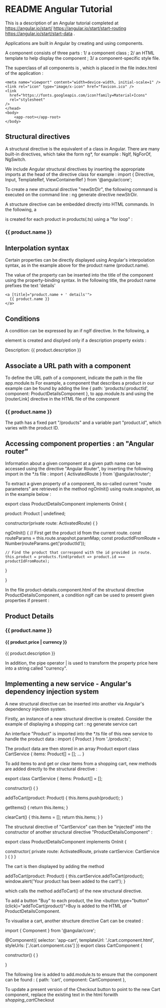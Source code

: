 README Angular Tutorial
=======================

This is a description of an Angular tutorial completed at
https://angular.io/start/
https://angular.io/start/start-routing
https://angular.io/start/start-data .

Applications are built in Angular by creating and using components.

A component consists of three parts :
1/ a component class ;
2/ an HTML template to help display the component ;
3/ a component-specific style file.

The superclass of all components is <app-root>, which is placed in
the file index.html of the application :

<html lang="en">
  <head>
    <meta charset="utf-8" />
    <title>Angular Getting Started</title>
    <base href="/" />

    <meta name="viewport" content="width=device-width, initial-scale=1" />
    <link rel="icon" type="image/x-icon" href="favicon.ico" />
    <link
      href="https://fonts.googleapis.com/icon?family=Material+Icons"
      rel="stylesheet"
    />
    </head>
    <body>
     	<app-root></app-root>
    </body>
</html>


Structural directives
---------------------

A structural directive is the equivalent of a class in Angular. There are many built-in directives, which take the form ng*, for example :
NgIf, NgForOf, NgSwitch.

We include Angular structural directives by inserting the appropriate imports at the head of the directive class for example :
import { Directive, Input, TemplateRef, ViewContainerRef } from '@angular/core';

To create a new structural directive "newStrDir", the following command is executed on the command line :
ng generate directive newStrDir.

A structure directive can be embedded directly into HTML commands. In the following, a <div> is created for each product in products(.ts) using a "for loop" :

<div *ngFor="let product of products">

  <h3>
      {{ product.name }}
  </h3>

</div>


Interpolation syntax
--------------------

Certain properties can be directly displayed using Angular's interpolation syntax, as in the example above for the product name (product.name).

The value of the property can be inserted into the title of the component using the property-binding syntax. In the following title, the product name prefixes the text 'details'

    <a [title]="product.name + ' details'">
      {{ product.name }}
    </a>


Conditions
----------

A condition can be expressed by an if ngIf directive. In the following, a <p> element
is created and displyed only if a description property exists : 

  <p *ngIf="product.description">
    Description: {{ product.description }}
  </p>


Associate a URL path with a component
-------------------------------------

To define the URL path of a component, indicate the path in the file
app.module.ts
For example, a component that describes a product in our example can be found by adding the line
{ path: 'products/:productId', component: ProductDetailsComponent },
to app.module.ts and using the [routerLink] directive in the HTML file of the component
  <h3>
    <a 
      [title]="product.name + ' details'"
      [routerLink]="['/products', product.id]">
      {{ product.name }}
    </a>
  </h3>
The path has a fixed part "/products" and a variable part "product.id", which varies with the product ID.


Accessing component properties : an "Angular router"
----------------------------------------------------

Information about a given component at a given path name can be accessed using the directive "Angular Router", by inserting the following import in the *.ts file :
import { ActivatedRoute } from '@angular/router';

To extract a given property of a component, its so-called current "route parameters" are retrieved in the method ngOnInit() using route.snapshot, as in the example below :

export class ProductDetailsComponent implements OnInit {

  product: Product | undefined;

  constructor(private route: ActivatedRoute) { }

  ngOnInit() {
  	// First get the product id from the current route.
  	const routeParams = this.route.snapshot.paramMap;
  	const productIdFromRoute = Number(routeParams.get('productId'));

  	// Find the product that correspond with the id provided in route.
  	this.product = products.find(product => product.id === productIdFromRoute);
}

}

In the file product-details.component.html of the structural directive 
ProductDetailsComponent, a condition ngIf can be used to present given properties if present :

<h2>Product Details</h2>

<div *ngIf="product">
  <h3>{{ product.name }}</h3>
  <h4>{{ product.price | currency }}</h4>
  <p>{{ product.description }}</p>
</div>

In addition, the pipe operator | is used to transform the property price here into a string called "currency".


Implementing a new service -  Angular's dependency injection system
-------------------------------------------------------------------

A new structural directive can be inserted into another via Angular's dependency injection system. 

Firstly, an instance of a new structural directive is created. Consider the example of displaying a shopping cart :
ng generate service cart

An interface "Product" is imported into the *.ts file of this new service to handle the product data :
import { Product } from './products';

The product data are then stored in an array Product
export class CartService {
  items: Product[] = [];
...
}

To add items to and get or clear items from a shopping cart, new methods are added directly to the structural directive : 

export class CartService {
  items: Product[] = [];

  constructor() { }

  addToCart(product: Product) {
    this.items.push(product);
  }

  getItems() {
    return this.items;
  }

  clearCart() {
    this.items = [];
    return this.items;
  }
}

The structural directive of "CartService" can then be "injected" into the constructor of another structural directive "ProductDetailsComponent" :

export class ProductDetailsComponent implements OnInit {

  constructor(
    private route: ActivatedRoute,
    private cartService: CartService
  ) { }
}

The cart is then displayed by adding the method

  addToCart(product: Product) {
    this.cartService.addToCart(product);
    window.alert('Your product has been added to the cart!');
  }

which calls the method addToCart() of the new structural directive.

To add a button "Buy" to each product, the line
  <button type="button" (click)="addToCart(product)">Buy</button>
is added to the HTML of ProductDetailsComponent.

To visualise a cart, another structure directive Cart can be created :

import { Component } from '@angular/core';

@Component({
  selector: 'app-cart',
  templateUrl: './cart.component.html',
  styleUrls: ['./cart.component.css']
})
export class CartComponent {

  constructor() { }

}

The following line is added to add.module.ts to ensure that the
component can be found :
{ path: 'cart', component: CartComponent },

To update a present version of the Checkout button to point to the
new Cart component, replace the existing text in the html forwith
<a routerLink="/cart" class="button fancy-button">
  <i class="material-icons">shopping_cart</i>Checkout
</a>
